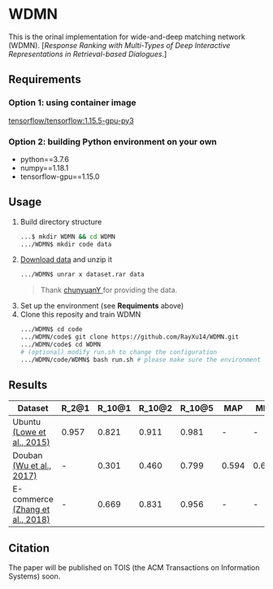 # WDMN
This is the orinal implementation for wide-and-deep matching network (WDMN). [*Response Ranking with Multi-Types of Deep Interactive Representations in Retrieval-based Dialogues*.]

## Requirements
### Option 1: using container image
[tensorflow/tensorflow:1.15.5-gpu-py3](https://hub.docker.com/layers/tensorflow/tensorflow/1.15.5-gpu-py3/images/sha256-7ad742cbb2c77a40d0996ec08345dff54fe25f39428486e5f41c69db04b6d17b?context=explore)
### Option 2: building Python environment on your own
* python==3.7.6
* numpy==1.18.1
* tensorflow-gpu==1.15.0

## Usage
1. Build directory structure
    ```bash
    ...$ mkdir WDMN && cd WDMN
    .../WDMN$ mkdir code data
    ```
2. [Download data](https://drive.google.com/drive/folders/1pJKIppcbjuTZxbTc8ye5mfnC2ygR2xTo) and unzip it
    ```bash
    .../WDMN$ unrar x dataset.rar data
    ```
    > Thank [ chunyuanY ](https://github.com/chunyuanY) for providing the data.
3. Set up the environment (see **Requiments** above)
4. Clone this reposity and train WDMN
    ```bash
    .../WDMN$ cd code
    .../WDMN/code$ git clone https://github.com/RayXu14/WDMN.git
    .../WDMN/code$ cd WDMN
    # (optional) modify run.sh to change the configuration 
    .../WDMN/code/WDMN$ bash run.sh # please make sure the environment is set up properly
    ```

## Results
| Dataset | R_2@1 | R_10@1 | R_10@2 | R_10@5 | MAP | MRR | P@1 |
| ------------------------ | ------- | -------- | -------- | -------- | -------- | -------- | -------- |
| Ubuntu [(Lowe et al., 2015)](https://www.aclweb.org/anthology/W15-4640.pdf) | 0.957 | 0.821 | 0.911 | 0.981 | - | - | - |
| Douban [(Wu et al., 2017)](https://www.aclweb.org/anthology/P17-1046.pdf) | - | 0.301 | 0.460 | 0.799 | 0.594 | 0.644 | 0.490 |
| E-commerce [(Zhang et al., 2018)](https://www.aclweb.org/anthology/C18-1317.pdf) | - | 0.669 | 0.831 | 0.956 | - | - | - |

## Citation
The paper will be published on TOIS (the ACM Transactions on Information Systems) soon.

